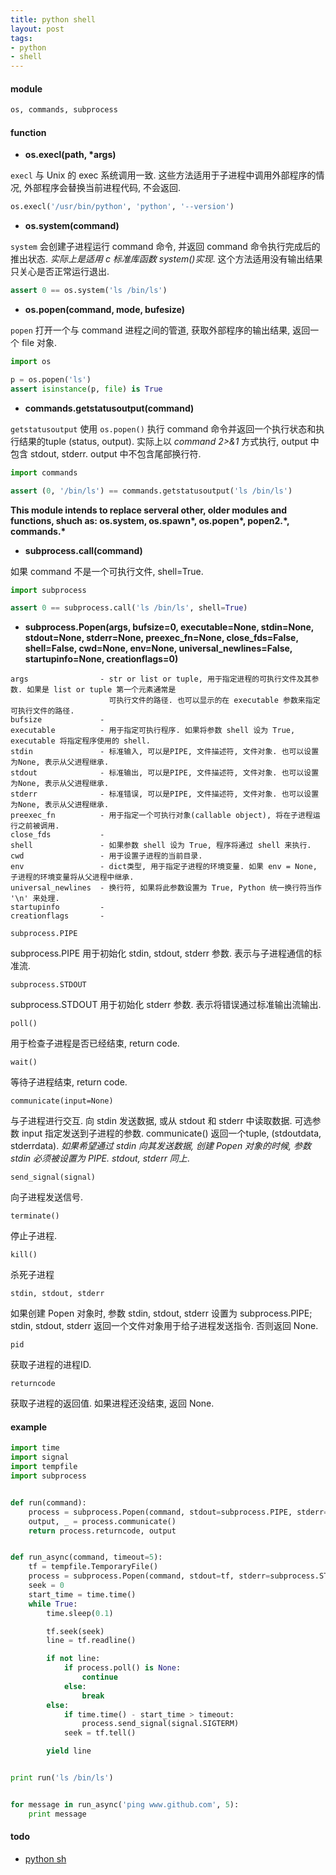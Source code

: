 ```yaml
---
title: python shell
layout: post
tags:
- python
- shell
---
```


#### module

~~~ python
os, commands, subprocess
~~~

#### function

* **os.execl(path, \*args)**

`execl` 与 Unix 的 exec 系统调用一致. 这些方法适用于子进程中调用外部程序的情况, 外部程序会替换当前进程代码, 不会返回.

~~~ python
os.execl('/usr/bin/python', 'python', '--version')
~~~

* **os.system(command)**

`system` 会创建子进程运行 command 命令, 并返回 command 命令执行完成后的推出状态. *实际上是适用 c 标准库函数 system()实现*. 这个方法适用没有输出结果只关心是否正常运行退出.

~~~ python
assert 0 == os.system('ls /bin/ls')
~~~

* **os.popen(command, mode, bufesize)**

`popen` 打开一个与 command 进程之间的管道, 获取外部程序的输出结果, 返回一个 file 对象.

~~~ python
import os

p = os.popen('ls')
assert isinstance(p, file) is True
~~~

* **commands.getstatusoutput(command)**

`getstatusoutput` 使用 `os.popen()` 执行 command 命令并返回一个执行状态和执行结果的tuple (status, output). 实际上以 *command 2>&1* 方式执行, output 中包含 stdout, stderr. output 中不包含尾部换行符.

~~~ python
import commands

assert (0, '/bin/ls') == commands.getstatusoutput('ls /bin/ls')
~~~

**This module intends to replace serveral other, older modules and functions, shuch as: os.system, os.spawn\*, os.popen\*, popen2.\*, commands.\***

* **subprocess.call(command)**

如果 command 不是一个可执行文件, shell=True.

~~~ python
import subprocess

assert 0 == subprocess.call('ls /bin/ls', shell=True)
~~~

* **subprocess.Popen(args, bufsize=0, executable=None, stdin=None, stdout=None, stderr=None, preexec_fn=None, close_fds=False, shell=False, cwd=None, env=None, universal_newlines=False, startupinfo=None, creationflags=0)**

~~~ nohighlight
args                - str or list or tuple, 用于指定进程的可执行文件及其参数. 如果是 list or tuple 第一个元素通常是
                      可执行文件的路径. 也可以显示的在 executable 参数来指定可执行文件的路径.
bufsize             -
executable          - 用于指定可执行程序. 如果将参数 shell 设为 True, executable 将指定程序使用的 shell.
stdin               - 标准输入, 可以是PIPE, 文件描述符, 文件对象. 也可以设置为None, 表示从父进程继承.
stdout              - 标准输出, 可以是PIPE, 文件描述符, 文件对象. 也可以设置为None, 表示从父进程继承.
stderr              - 标准错误, 可以是PIPE, 文件描述符, 文件对象. 也可以设置为None, 表示从父进程继承.
preexec_fn          - 用于指定一个可执行对象(callable object), 将在子进程运行之前被调用.
close_fds           -
shell               - 如果参数 shell 设为 True, 程序将通过 shell 来执行.
cwd                 - 用于设置子进程的当前目录.
env                 - dict类型, 用于指定子进程的环境变量. 如果 env = None, 子进程的环境变量将从父进程中继承.
universal_newlines  - 换行符, 如果将此参数设置为 True, Python 统一换行符当作 '\n' 来处理.
startupinfo         -
creationflags       -
~~~

`subprocess.PIPE`

subprocess.PIPE 用于初始化 stdin, stdout, stderr 参数. 表示与子进程通信的标准流.

`subprocess.STDOUT`

subprocess.STDOUT 用于初始化 stderr 参数. 表示将错误通过标准输出流输出.

`poll()`

用于检查子进程是否已经结束, return code.

`wait()`

等待子进程结束, return code.

`communicate(input=None)`

与子进程进行交互. 向 stdin 发送数据, 或从 stdout 和 stderr 中读取数据. 可选参数 input 指定发送到子进程的参数. communicate() 返回一个tuple, (stdoutdata, stderrdata). *如果希望通过 stdin 向其发送数据, 创建 Popen 对象的时候, 参数 stdin 必须被设置为 PIPE. stdout, stderr 同上*.

`send_signal(signal)`

向子进程发送信号.

`terminate()`

停止子进程.

`kill()`

杀死子进程

`stdin, stdout, stderr`

如果创建 Popen 对象时, 参数 stdin, stdout, stderr 设置为 subprocess.PIPE; stdin, stdout, stderr 返回一个文件对象用于给子进程发送指令. 否则返回 None.

`pid`

获取子进程的进程ID.

`returncode`

获取子进程的返回值. 如果进程还没结束, 返回 None.

#### example

~~~ python
import time
import signal
import tempfile
import subprocess


def run(command):
    process = subprocess.Popen(command, stdout=subprocess.PIPE, stderr=subprocess.STDOUT, shell=True)
    output, _ = process.communicate()
    return process.returncode, output


def run_async(command, timeout=5):
    tf = tempfile.TemporaryFile()
    process = subprocess.Popen(command, stdout=tf, stderr=subprocess.STDOUT, shell=True)
    seek = 0
    start_time = time.time()
    while True:
        time.sleep(0.1)

        tf.seek(seek)
        line = tf.readline()

        if not line:
            if process.poll() is None:
                continue
            else:
                break
        else:
            if time.time() - start_time > timeout:
                process.send_signal(signal.SIGTERM)
            seek = tf.tell()

        yield line


print run('ls /bin/ls')


for message in run_async('ping www.github.com', 5):
    print message
~~~

#### todo

* [python sh](https://github.com/amoffat/sh)
